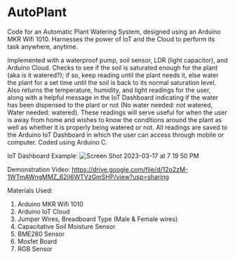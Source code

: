 # AutoPlant
Code for an Automatic Plant Watering System, designed using an Arduino MKR Wifi 1010. Harnesses the power of IoT and the Cloud to perform its task anywhere, anytime.

Implemented with a waterproof pump, soil sensor, LDR (light capacitor), and Arduino Cloud. Checks to see if the soil is saturated enough for the plant (aka is it watered?); if so, keep reading until the plant needs it, else water the plant for a set time until the soil is back to its normal saturation level. Also returns the temperature, humidity, and light readings for the user, along with a helpful message in the IoT Dashboard indicating if the water has been dispensed to the plant or not (No water needed: not watered, Water needed: watered). These readings will serve useful for when the user is away from home and wishes to know the conditions around the plant as well as whether it is properly being watered or not. All readings are saved to the Arduino IoT Dashboard in which the user can access through mobile or computer. Coded using Arduino C.

IoT Dashboard Example:
![Screen Shot 2023-03-17 at 7 19 50 PM](https://user-images.githubusercontent.com/94002108/226078130-f902af45-1394-4635-bcec-b6c0adabd847.png)

Demonstration Video:
https://drive.google.com/file/d/12o2zM-1WTmAWngMMZ_62iI6WTVzGmSHP/view?usp=sharing

Materials Used:
1. Arduino MKR Wifi 1010
2. Arduino IoT Cloud
3. Jumper Wires, Breadboard Type (Male & Female wires)
4. Capacitative Soil Moisture Sensor
5. BME280 Sensor
6. Mosfet Board
7. RGB Sensor

